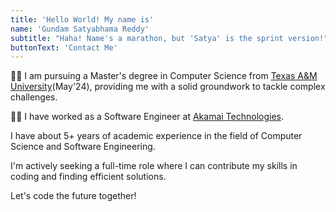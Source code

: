```yaml
---
title: 'Hello World! My name is'
name: 'Gundam Satyabhama Reddy'
subtitle: "Haha! Name's a marathon, but 'Satya' is the sprint version!"
buttonText: 'Contact Me'
---
```

👩‍🎓 I am pursuing a Master's degree in Computer Science from [Texas A&M University](https://www.tamu.edu/)(May'24), providing me with a solid groundwork to tackle complex challenges.

👩‍💻 I have worked as a Software Engineer at [Akamai Technologies](https://www.akamai.com/).

I have about 5+ years of academic experience in the field of Computer Science and Software Engineering.

I'm actively seeking a full-time role where I can contribute my skills in coding and finding efficient solutions.

Let's code the future together!

